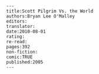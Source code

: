 
    ---
    title:Scott Pilgrim Vs. the World
    authors:Bryan Lee O'Malley
    editors:
    translator:
    date:2010-08-01
    rating:
    re-read:
    pages:392
    non-fiction:
    comic:TRUE
    published:2005
    ---

    